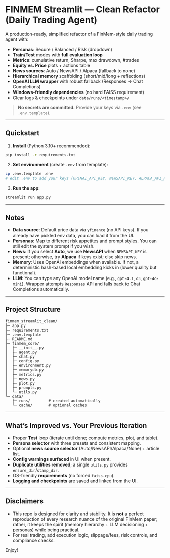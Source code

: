 # FINMEM Streamlit — Clean Refactor (Daily Trading Agent)

A production-ready, simplified refactor of a FinMem-style daily trading agent with:

- **Personas**: Secure / Balanced / Risk (dropdown)
- **Train/Test** modes with **full evaluation loop**
- **Metrics**: cumulative return, Sharpe, max drawdown, #trades
- **Equity vs. Price** plots + actions table
- **News sources**: Auto / NewsAPI / Alpaca (fallback to none)
- **Hierarchical memory** scaffolding (short/mid/long + reflections)
- **OpenAI LLM wrapper** with robust fallback (Responses → Chat Completions)
- **Windows-friendly dependencies** (no hard FAISS requirement)
- Clear logs & checkpoints under `data/runs/<timestamp>/`

> **No secrets are committed.** Provide your keys via `.env` (see `.env.template`).

---

## Quickstart

1) **Install** (Python 3.10+ recommended):
```bash
pip install -r requirements.txt
```

2) **Set environment** (create `.env` from template):
```bash
cp .env.template .env
# edit .env to add your keys (OPENAI_API_KEY, NEWSAPI_KEY, ALPACA_API_KEY/SECRET)
```

3) **Run the app**:
```bash
streamlit run app.py
```

---

## Notes

- **Data source**: Default price data via `yfinance` (no API keys). If you already have pickled env data, you can load it from the UI.
- **Personas**: Map to different risk appetites and prompt styles. You can still edit the system prompt if you wish.
- **News**: If you select **Auto**, we use **NewsAPI** when `NEWSAPI_KEY` is present; otherwise, try **Alpaca** if keys exist; else skip news.
- **Memory**: Uses OpenAI embeddings when available. If not, a deterministic hash-based local embedding kicks in (lower quality but functional).
- **LLM**: You can type any OpenAI model name (e.g., `gpt-4.1`, `o3`, `gpt-4o-mini`). Wrapper attempts `Responses` API and falls back to Chat Completions automatically.

---

## Project Structure

```
finmem_streamlit_clean/
├─ app.py
├─ requirements.txt
├─ .env.template
├─ README.md
├─ finmem_core/
│  ├─ __init__.py
│  ├─ agent.py
│  ├─ chat.py
│  ├─ config.py
│  ├─ environment.py
│  ├─ memorydb.py
│  ├─ metrics.py
│  ├─ news.py
│  ├─ plot.py
│  ├─ prompts.py
│  └─ utils.py
└─ data/
   ├─ runs/        # created automatically
   └─ cache/       # optional caches
```

---

## What’s Improved vs. Your Previous Iteration

- Proper **Test** loop (iterate until done; compute metrics, plot, and table).
- **Persona selector** with three presets and consistent mapping.
- Optional **news source selector** (Auto/NewsAPI/Alpaca/None) + article list.
- **Config warnings surfaced** in UI when present.
- **Duplicate utilities removed**; a single `utils.py` provides `ensure_dir`/`stamp_dir`.
- OS-friendly **requirements** (no forced `faiss-cpu`).
- **Logging and checkpoints** are saved and linked from the UI.

---

## Disclaimers

- This repo is designed for clarity and stability. It is **not** a perfect reproduction of every research nuance of the original FinMem paper; rather, it keeps the spirit (memory hierarchy + LLM decisioning + personas) while being practical.
- For real trading, add execution logic, slippage/fees, risk controls, and compliance checks.

Enjoy!
